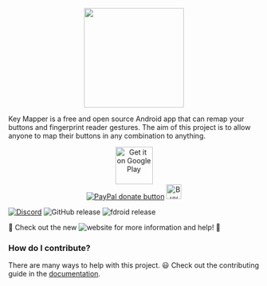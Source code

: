 <p align="center">
  <img width="200" height="auto" src="https://github.com/sds100/KeyMapper/blob/master/app/src/main/ic_launcher-web.png">
  <br/>
  
Key Mapper is a free and open source Android app that can remap your buttons and fingerprint reader gestures. The aim of this project is to allow anyone to map their buttons in any combination to anything.
</b>
</p>

<p align="center">
<a href='https://play.google.com/store/apps/details?id=io.github.sds100.keymapper&pcampaignid=pcampaignidMKT-Other-global-all-co-prtnr-py-PartBadge-Mar2515-1'><img alt='Get it on Google Play' src='https://play.google.com/intl/en_us/badges/static/images/badges/en_badge_web_generic.png' height='75px'/></a>
  </br>
<a href="https://www.paypal.com/donate?hosted_button_id=K9NBSSWJY9TVY" title="Donate to this project using Paypal"><img src="https://img.shields.io/badge/paypal-donate-blue.svg?style=for-the-badge" alt="PayPal donate button" /></a>
<a href='https://ko-fi.com/M4M41032E' target='_blank'><img height='30' style='border:0px;height:30x;' src='https://cdn.ko-fi.com/cdn/kofi1.png?v=2' border='0' alt='Buy Me a Coffee at ko-fi.com' /></a>
</p>

[![Discord](https://img.shields.io/discord/717499872219103263)](https://discord.gg/Suj6nyw)
![GitHub release](https://img.shields.io/github/release/sds100/KeyMapper.svg)
![fdroid release](https://img.shields.io/f-droid/v/io.github.sds100.keymapper.svg)

🎉 Check out the new ![website](https://docs.keymapper.club) for more information and help! 🎉

### How do I contribute?
There are many ways to help with this project. 😃
Check out the contributing guide in the [documentation](https://docs.keymapper.club).